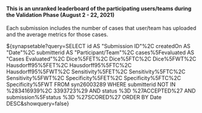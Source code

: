 <!-- markdownlint-disable-next-line first-line-h1 -->
#### This is an unranked leaderboard of the participating users/teams during the **Validation Phase (August 2 - 22, 2021)**

Each submission includes the number of cases that user/team has uploaded and the average metrics for those cases.

${synapsetable?query=SELECT id AS "Submission ID"%2C createdOn AS "Date"%2C submitterid AS "Participant/Team"%2C cases%5Fevaluated AS "Cases Evaluated"%2C Dice%5FET%2C Dice%5FTC%2C Dice%5FWT%2C Hausdorff95%5FET%2C Hausdorff95%5FTC%2C Hausdorff95%5FWT%2C Sensitivity%5FET%2C Sensitivity%5FTC%2C Sensitivity%5FWT%2C Specificity%5FET%2C Specificity%5FTC%2C Specificity%5FWT  FROM syn26003289 WHERE submitterid NOT IN %283416939%2C 3393723%29 AND status %3D %27ACCEPTED%27 AND submission%5Fstatus %3D %27SCORED%27 ORDER BY Date DESC&showquery=false}
